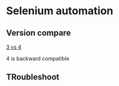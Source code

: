 # Selenium automation

## Version compare
[3 vs 4](https://www.browserstack.com/guide/selenium-3-vs-selenium-4)

4 is backward compatible


## TRoubleshoot

